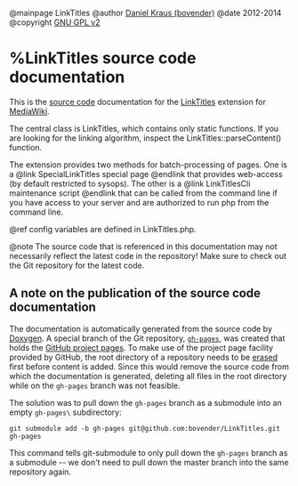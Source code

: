 @mainpage LinkTitles
@author    [Daniel Kraus (bovender)](http://www.mediawiki.org/wiki/User:Bovender)
@date      2012-2014
@copyright [GNU GPL v2](http://www.gnu.org/licenses/gpl-2.0.html)

%LinkTitles source code documentation
=====================================

This is the [source code][] documentation for the [LinkTitles][] extension
for [MediaWiki][].

The central class is LinkTitles, which contains only static functions. If
you are looking for the linking algorithm, inspect the
LinkTitles::parseContent() function.

The extension provides two methods for batch-processing of pages. One is a
@link SpecialLinkTitles special page @endlink that provides web-access (by
default restricted to sysops). The other is a @link LinkTitlesCli
maintenance script @endlink that can be called from the command line if you
have access to your server and are authorized to run php from the command
line.

@ref config variables are defined in LinkTitles.php.

@note The source code that is referenced in this documentation may not
necessarily reflect the latest code in the repository! Make sure to check
out the Git repository for the latest code.


A note on the publication of the source code documentation
----------------------------------------------------------

The documentation is automatically generated from the source code by
[Doxygen][]. A special branch of the Git repository, [`gh-pages`][gh-pages],
was created that holds the [GitHub project pages][github-pages]. To make use
of the project page facility provided by GitHub, the root directory of a
repository needs to be [erased][gh-erase] first before content is added.
Since this would remove the source code from which the documentation is
generated, deleting all files in the root directory while on the `gh-pages`
branch was not feasible.

The solution was to pull down the `gh-pages` branch as a submodule into an
empty `gh-pages\` subdirectory:

~~~~{.sh}
git submodule add -b gh-pages git@github.com:bovender/LinkTitles.git gh-pages
~~~~

This command tells git-submodule to only pull down the `gh-pages` branch as
a submodule -- we don't need to pull down the master branch into the same
repository again.


[source code]:  http://github.com/bovender/LinkTitles
[LinkTitles]:   http://www.mediawiki.org/wiki/Extension:LinkTitles
[MediaWiki]:    http://www.mediawiki.org
[Doxygen]:      http://www.doxygen.org
[github-pages]: https://pages.github.com/
[gh-pages]:     https://github.com/bovender/LinkTitles/tree/gh-pages
[gh-erase]:     https://help.github.com/articles/creating-project-pages-manually#create-a-gh-pages-branch
